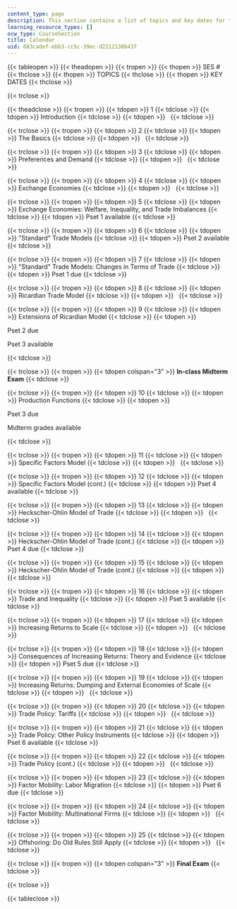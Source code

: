 ```yaml
---
content_type: page
description: This section contains a list of topics and key dates for the course.
learning_resource_types: []
ocw_type: CourseSection
title: Calendar
uid: 683cadef-ebb3-cc5c-39ec-d2212130b437
---
```


{{< tableopen >}}
{{< theadopen >}}
{{< tropen >}}
{{< thopen >}}
SES #
{{< thclose >}}
{{< thopen >}}
TOPICS
{{< thclose >}}
{{< thopen >}}
KEY DATES
{{< thclose >}}

{{< trclose >}}

{{< theadclose >}}
{{< tropen >}}
{{< tdopen >}}
1
{{< tdclose >}}
{{< tdopen >}}
Introduction
{{< tdclose >}}
{{< tdopen >}}
 
{{< tdclose >}}

{{< trclose >}}
{{< tropen >}}
{{< tdopen >}}
2
{{< tdclose >}}
{{< tdopen >}}
The Basics
{{< tdclose >}}
{{< tdopen >}}
 
{{< tdclose >}}

{{< trclose >}}
{{< tropen >}}
{{< tdopen >}}
3
{{< tdclose >}}
{{< tdopen >}}
Preferences and Demand
{{< tdclose >}}
{{< tdopen >}}
 
{{< tdclose >}}

{{< trclose >}}
{{< tropen >}}
{{< tdopen >}}
4
{{< tdclose >}}
{{< tdopen >}}
Exchange Economies
{{< tdclose >}}
{{< tdopen >}}
 
{{< tdclose >}}

{{< trclose >}}
{{< tropen >}}
{{< tdopen >}}
5
{{< tdclose >}}
{{< tdopen >}}
Exchange Economies: Welfare, Inequality, and Trade Imbalances
{{< tdclose >}}
{{< tdopen >}}
Pset 1 available
{{< tdclose >}}

{{< trclose >}}
{{< tropen >}}
{{< tdopen >}}
6
{{< tdclose >}}
{{< tdopen >}}
"Standard" Trade Models
{{< tdclose >}}
{{< tdopen >}}
Pset 2 available
{{< tdclose >}}

{{< trclose >}}
{{< tropen >}}
{{< tdopen >}}
7
{{< tdclose >}}
{{< tdopen >}}
"Standard" Trade Models: Changes in Terms of Trade
{{< tdclose >}}
{{< tdopen >}}
Pset 1 due
{{< tdclose >}}

{{< trclose >}}
{{< tropen >}}
{{< tdopen >}}
8
{{< tdclose >}}
{{< tdopen >}}
Ricardian Trade Model
{{< tdclose >}}
{{< tdopen >}}
 
{{< tdclose >}}

{{< trclose >}}
{{< tropen >}}
{{< tdopen >}}
9
{{< tdclose >}}
{{< tdopen >}}
Extensions of Ricardian Model
{{< tdclose >}}
{{< tdopen >}}


Pset 2 due

Pset 3 available


{{< tdclose >}}

{{< trclose >}}
{{< tropen >}}
{{< tdopen colspan="3" >}}
**In-class Midterm Exam**
{{< tdclose >}}

{{< trclose >}}
{{< tropen >}}
{{< tdopen >}}
10
{{< tdclose >}}
{{< tdopen >}}
Production Functions
{{< tdclose >}}
{{< tdopen >}}


Pset 3 due

Midterm grades available


{{< tdclose >}}

{{< trclose >}}
{{< tropen >}}
{{< tdopen >}}
11
{{< tdclose >}}
{{< tdopen >}}
Specific Factors Model
{{< tdclose >}}
{{< tdopen >}}
 
{{< tdclose >}}

{{< trclose >}}
{{< tropen >}}
{{< tdopen >}}
12
{{< tdclose >}}
{{< tdopen >}}
Specific Factors Model (cont.)
{{< tdclose >}}
{{< tdopen >}}
Pset 4 available
{{< tdclose >}}

{{< trclose >}}
{{< tropen >}}
{{< tdopen >}}
13
{{< tdclose >}}
{{< tdopen >}}
Heckscher-Ohlin Model of Trade
{{< tdclose >}}
{{< tdopen >}}
 
{{< tdclose >}}

{{< trclose >}}
{{< tropen >}}
{{< tdopen >}}
14
{{< tdclose >}}
{{< tdopen >}}
Heckscher-Ohlin Model of Trade (cont.)
{{< tdclose >}}
{{< tdopen >}}
Pset 4 due
{{< tdclose >}}

{{< trclose >}}
{{< tropen >}}
{{< tdopen >}}
15
{{< tdclose >}}
{{< tdopen >}}
Heckscher-Ohlin Model of Trade (cont.)
{{< tdclose >}}
{{< tdopen >}}
 
{{< tdclose >}}

{{< trclose >}}
{{< tropen >}}
{{< tdopen >}}
16
{{< tdclose >}}
{{< tdopen >}}
Trade and Inequality
{{< tdclose >}}
{{< tdopen >}}
Pset 5 available
{{< tdclose >}}

{{< trclose >}}
{{< tropen >}}
{{< tdopen >}}
17
{{< tdclose >}}
{{< tdopen >}}
Increasing Returns to Scale
{{< tdclose >}}
{{< tdopen >}}
 
{{< tdclose >}}

{{< trclose >}}
{{< tropen >}}
{{< tdopen >}}
18
{{< tdclose >}}
{{< tdopen >}}
Consequences of Increasing Returns: Theory and Evidence
{{< tdclose >}}
{{< tdopen >}}
Pset 5 due
{{< tdclose >}}

{{< trclose >}}
{{< tropen >}}
{{< tdopen >}}
19
{{< tdclose >}}
{{< tdopen >}}
Increasing Returns: Dumping and External Economies of Scale
{{< tdclose >}}
{{< tdopen >}}
 
{{< tdclose >}}

{{< trclose >}}
{{< tropen >}}
{{< tdopen >}}
20
{{< tdclose >}}
{{< tdopen >}}
Trade Policy: Tariffs
{{< tdclose >}}
{{< tdopen >}}
 
{{< tdclose >}}

{{< trclose >}}
{{< tropen >}}
{{< tdopen >}}
21
{{< tdclose >}}
{{< tdopen >}}
Trade Policy: Other Policy Instruments
{{< tdclose >}}
{{< tdopen >}}
Pset 6 available
{{< tdclose >}}

{{< trclose >}}
{{< tropen >}}
{{< tdopen >}}
22
{{< tdclose >}}
{{< tdopen >}}
Trade Policy (cont.)
{{< tdclose >}}
{{< tdopen >}}
 
{{< tdclose >}}

{{< trclose >}}
{{< tropen >}}
{{< tdopen >}}
23
{{< tdclose >}}
{{< tdopen >}}
Factor Mobility: Labor Migration
{{< tdclose >}}
{{< tdopen >}}
Pset 6 due
{{< tdclose >}}

{{< trclose >}}
{{< tropen >}}
{{< tdopen >}}
24
{{< tdclose >}}
{{< tdopen >}}
Factor Mobility: Multinational Firms
{{< tdclose >}}
{{< tdopen >}}
 
{{< tdclose >}}

{{< trclose >}}
{{< tropen >}}
{{< tdopen >}}
25
{{< tdclose >}}
{{< tdopen >}}
Offshoring: Do Old Rules Still Apply
{{< tdclose >}}
{{< tdopen >}}
 
{{< tdclose >}}

{{< trclose >}}
{{< tropen >}}
{{< tdopen colspan="3" >}}
**Final Exam**
{{< tdclose >}}

{{< trclose >}}

{{< tableclose >}}